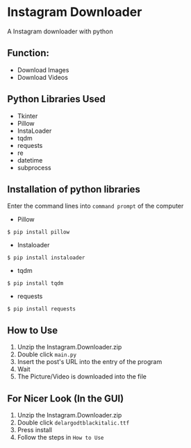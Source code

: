 # Instagram Downloader
 A Instagram downloader with python
 
 ## Function:
 - Download Images
 - Download Videos


## Python Libraries Used
- Tkinter
- Pillow
- InstaLoader
- tqdm
- requests
- re
- datetime
- subprocess


## Installation of python libraries
Enter the command lines into `command prompt` of the computer
- Pillow
```
$ pip install pillow
```
- Instaloader
```
$ pip install instaloader
```
- tqdm
```
$ pip install tqdm
```
- requests
```
$ pip install requests
```


## How to Use
1. Unzip the Instagram.Downloader.zip
2. Double click `main.py`
3. Insert the post's URL into the entry of the program
4. Wait
5. The Picture/Video is downloaded into the file


## For Nicer Look (In the GUI)
1. Unzip the Instagram.Downloader.zip
2. Double click `delargodtblackitalic.ttf`
3. Press install
4. Follow the steps in `How to Use`

